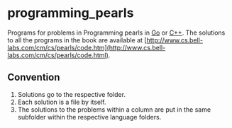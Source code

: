 programming_pearls
==================

Programs for problems in Programming pearls in [Go](http://golang.org/) or [C++](http://msdn.microsoft.com/en-us/library/hh567368(v=vs.110).aspx). The solutions to all the programs in the book are available at [http://www.cs.bell-labs.com/cm/cs/pearls/code.htm](http://www.cs.bell-labs.com/cm/cs/pearls/code.html).  

Convention
-----------------

1. Solutions go to the respective folder. 
2. Each solution is a file by itself. 
3. The solutions to the problems within a column are put in the same subfolder within the respective language folders. 
